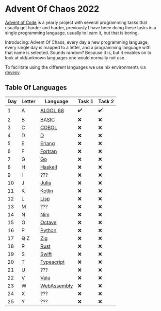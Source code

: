 # Advent Of Chaos 2022

[Advent of Code](https://adventofcode.com/) is a yearly project with several programming tasks that usually get harder
and harder, previously I have been doing these tasks in a single programming language, usually to learn it, but that is
boring.

Introducing: Advent Of Chaos, every day a new programming language, every single day is mapped to a letter, and a
programming language with that name is selected. Sounds random? Because it is, but it enables on to look at old/unknown
languages one would normally not use.

To facilitate using the different languages we use nix environments via [devenv](https://github.com/cachix/devenv).

## Table Of Languages

| Day | Letter  | Language                                                              | Task 1             | Task 2             |
|-----|---------|-----------------------------------------------------------------------|--------------------|--------------------|
| 1   | A       | [ALGOL 68](https://en.wikipedia.org/wiki/ALGOL_68)                    | :heavy_check_mark: | :heavy_check_mark: |
| 2   | B       | [BASIC](https://en.wikipedia.org/wiki/BASIC)                          | :x:                | :x:                |
| 3   | C       | [COBOL](https://en.wikipedia.org/wiki/COBOL)                          | :x:                | :x:                |
| 4   | D       | [D](https://en.wikipedia.org/wiki/D_(programming_language))           | :x:                | :x:                |
| 5   | E       | [Erlang](https://en.wikipedia.org/wiki/Erlang_(programming_language)) | :x:                | :x:                |
| 6   | F       | [Fortran](https://en.wikipedia.org/wiki/Fortran)                      | :x:                | :x:                |
| 7   | G       | [Go](https://en.wikipedia.org/wiki/Go_(programming_language))         | :x:                | :x:                |
| 8   | H       | [Haskell](https://en.wikipedia.org/wiki/Haskell)                      | :x:                | :x:                |
| 9   | I       | ???                                                                   | :x:                | :x:                |
| 10  | J       | [Julia](https://en.wikipedia.org/wiki/Julia_(programming_language))   | :x:                | :x:                |
| 11  | K       | [Kotlin](https://en.wikipedia.org/wiki/Kotlin_(programming_language)) | :x:                | :x:                |
| 12  | L       | [Lisp](https://en.wikipedia.org/wiki/Lisp_(programming_language))     | :x:                | :x:                |
| 13  | M       | ???                                                                   | :x:                | :x:                |
| 14  | N       | [Nim](https://en.wikipedia.org/wiki/Nim_(programming_language))       | :x:                | :x:                |
| 15  | O       | [Octave](https://en.wikipedia.org/wiki/GNU_Octave)                    | :x:                | :x:                |
| 16  | P       | [Python](https://en.wikipedia.org/wiki/Python_(programming_language)) | :x:                | :x:                |
| 17  | ~~Q~~ Z | [Zig](https://en.wikipedia.org/wiki/Zig_(programming_language))       | :x:                | :x:                |
| 18  | R       | [Rust](https://en.wikipedia.org/wiki/Rust_(programming_language))     | :x:                | :x:                |
| 19  | S       | [Swift](https://en.wikipedia.org/wiki/Swift_(programming_language))   | :x:                | :x:                |
| 20  | T       | [Typescript](https://en.wikipedia.org/wiki/TypeScript)                | :x:                | :x:                |
| 21  | U       | ???                                                                   | :x:                | :x:                |
| 22  | V       | [Vala](https://en.wikipedia.org/wiki/Vala_(programming_language))     | :x:                | :x:                |
| 23  | W       | [WebAssembly](https://en.wikipedia.org/wiki/WebAssembly)              | :x:                | :x:                |
| 24  | X       | ???                                                                   | :x:                | :x:                |
| 25  | Y       | ???                                                                   | :x:                | :x:                |
